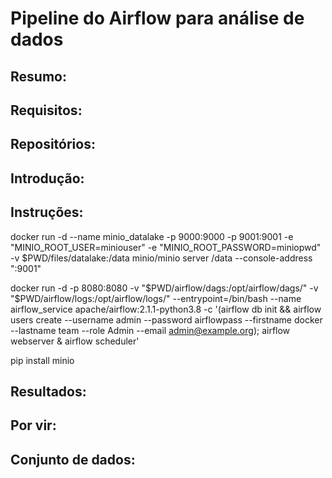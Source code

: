 # Pipeline do Airflow para análise de dados

## Resumo:

## Requisitos:

## Repositórios:

## Introdução:

## Instruções:

docker run -d --name minio_datalake -p 9000:9000 -p 9001:9001 -e "MINIO_ROOT_USER=miniouser" -e "MINIO_ROOT_PASSWORD=miniopwd" -v $PWD/files/datalake:/data minio/minio server /data --console-address ":9001"

docker run -d -p 8080:8080 -v "$PWD/airflow/dags:/opt/airflow/dags/" -v "$PWD/airflow/logs:/opt/airflow/logs/" --entrypoint=/bin/bash --name airflow_service apache/airflow:2.1.1-python3.8 -c '(airflow db init && airflow users create --username admin --password airflowpass --firstname docker --lastname team --role Admin --email admin@example.org); airflow webserver & airflow scheduler'

pip install minio

## Resultados:

## Por vir:

## Conjunto de dados: